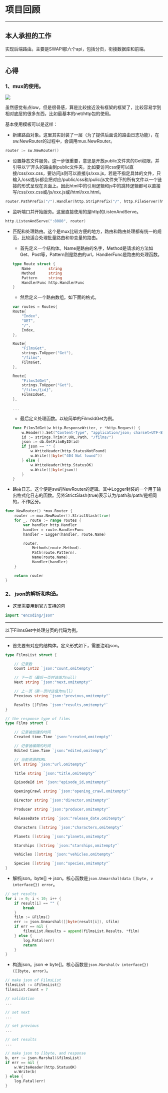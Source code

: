 
# 项目回顾

---

## 本人承担的工作
实现后端路由。主要是SWAPI那六个api，包括分页，衔接数据库和前端。

---

## 心得

### 1、mux的使用。

![](https://github.com/kataras/iris/raw/master/_benchmarks/benchmarks_third_party_source_snapshot_go_23_october_2018.png)

虽然感觉有点low，但是很骨感，算是比较接近没有框架的框架了，比较容易学到相对底层的很多东西，比如最基本的net/http包的使用。

基本使用模板可以是这样：

- 新建路由对象。这里其实封装了一层（为了提供后面说的路由日志功能），在sw.NewRouter的过程中，会调用mux.NewRouter。

```go
router := sw.NewRouter()
```

- 设置静态文件服务。这一步很重要，意思是开放public文件夹的Get权限，并引导以“/”开头的路由到public文件夹，比如要访问css便可以直接/css/xxx.css，要访问js则可以直接/js/xxx.js，若是不指定具体的文件，只输入/css或/js都会把对应/public/css和/pulic/js文件夹下的所有文件以一个链接的形式呈现在页面上。因此html中的引用逻辑和js中的跳转逻辑都可以直接写/css/xxx.css或/js/xxx.js或/html/xxx.html。

```go
router.PathPrefix("/").Handler(http.StripPrefix("/", http.FileServer(http.Dir("public"))))
```

- 监听端口并开始服务。这里直接使用的是http的ListenAndServe。

```go
http.ListenAndServe(":8080", router)
```

- 匹配和处理路由。这个是mux比较方便的地方，路由和路由处理都有统一的规范，比较适合处理批量路由和带变量的路由。
    - 首先定义一个结构体。Name是路由的名字，Method是请求的方法如Get、Post等，Pattern则是路由的url，HandlerFunc是路由的处理函数。

    ```go
    type Route struct {
        Name        string
        Method      string
        Pattern     string
        HandlerFunc http.HandlerFunc
    }
    ```

    - 然后定义一个路由数组。如下面的格式。

    ```go
    var routes = Routes{
	Route{
		"Index",
		"GET",
		"/",
		Index,
	},

	Route{
		"FilmsGet",
		strings.ToUpper("Get"),
		"/films",
		FilmsGet,
	},

	Route{
		"FilmsIdGet",
		strings.ToUpper("Get"),
		"/films/{id}",
		FilmsIdGet,
	},

    ...

    ```

    - 最后定义处理函数。以较简单的FilmsIdGet为例。

    ```go
    func FilmsIdGet(w http.ResponseWriter, r *http.Request) {
        w.Header().Set("Content-Type", "application/json; charset=UTF-8")
        id := strings.Trim(r.URL.Path, "/films/")
        json := db.GetFilmByID(id)
        if json == "" {
            w.WriteHeader(http.StatusNotFound)
            w.Write([]byte("404 Not found"))
        } else {
            w.WriteHeader(http.StatusOK)
            w.Write([]byte(json))
        }
    }
    ```

- 路由日志。这个便是sw的NewRouter的逻辑。其中Logger封装的一个用于输出格式化日志的函数。另外StrictSlash(true)表示认为/path和/path/是相同的，不作区分。

```go
func NewRouter() *mux.Router {
	router := mux.NewRouter().StrictSlash(true)
	for _, route := range routes {
		var handler http.Handler
		handler = route.HandlerFunc
		handler = Logger(handler, route.Name)

		router.
			Methods(route.Method).
			Path(route.Pattern).
			Name(route.Name).
			Handler(handler)
	}

	return router
}
```

### 2、 json的解析和构造。

- 这里需要用到官方支持的包

```go
import "encoding/json"
```

---

以下FilmsGet中处理分页的代码为例。

---

- 首先要有对应的结构体。定义形式如下，需要注明json。

```go
type FilmsList struct {

	// 记录数 
	Count int32 `json:"count,omitempty"`

	// 下一页（最后一页时该值为null） 
	Next string `json:"next,omitempty"`

	// 上一页（第一页时该值为null） 
	Previous string `json:"previous,omitempty"`

	Results []Films `json:"results,omitempty"`
}
```

```go
// the response type of films
type Films struct {

	// 记录被创建的时间
	Created time.Time `json:"created,omitempty"`

	// 记录被编辑的时间
	Edited time.Time `json:"edited,omitempty"`

	// 当前资源的URL
	Url string `json:"url,omitempty"`

	Title string `json:"title,omitempty"`

	EpisodeId int `json:"episode_id,omitempty"`

	OpeningCrawl string `json:"opening_crawl,omitempty"`

	Director string `json:"director,omitempty"`

	Producer string `json:"producer,omitempty"`

	ReleaseDate string `json:"release_date,omitempty"`

	Characters []string `json:"characters,omitempty"`

	Planets []string `json:"planets,omitempty"`

	Starships []string `json:"starships,omitempty"`

	Vehicles []string `json:"vehicles,omitempty"`

	Species []string `json:"species,omitempty"`
}
```

- 解析json。byte[] => json。核心函数是```json.Unmarshal(data []byte, v interface{}) error```。

```go
// set results
for i := 0; i < 10; i++ {
    if result[i] == "" {
        break
    }
    film := &Films{}
    err := json.Unmarshal([]byte(result[i]), &film)
    if err == nil {
        filmsList.Results = append(filmsList.Results, *film)
    } else {
        log.Fatal(err)
        return
    }
}
```

- 构造json。json => byte[]。核心函数是```json.Marshal(v interface{}) ([]byte, error)```。

```go
// make json of FilmsList
filmsList := &FilmsList{}
filmsList.Count = 7

// validation
...

// set next
...

// set previous
...

// set results
...

// make json to []byte, and response
b, err := json.Marshal(&filmsList)
if err == nil {
    w.WriteHeader(http.StatusOK)
    w.Write(b)
} else {
    log.Fatal(err)
}
```
